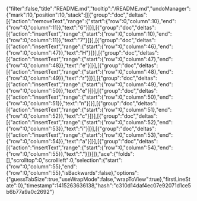 {"filter":false,"title":"README.md","tooltip":"/README.md","undoManager":{"mark":10,"position":10,"stack":[[{"group":"doc","deltas":[{"action":"removeText","range":{"start":{"row":0,"column":10},"end":{"row":0,"column":11}},"text":"6"}]}],[{"group":"doc","deltas":[{"action":"insertText","range":{"start":{"row":0,"column":10},"end":{"row":0,"column":11}},"text":"7"}]}],[{"group":"doc","deltas":[{"action":"insertText","range":{"start":{"row":0,"column":46},"end":{"row":0,"column":47}},"text":"H"}]}],[{"group":"doc","deltas":[{"action":"insertText","range":{"start":{"row":0,"column":47},"end":{"row":0,"column":48}},"text":"e"}]}],[{"group":"doc","deltas":[{"action":"insertText","range":{"start":{"row":0,"column":48},"end":{"row":0,"column":49}},"text":"r"}]}],[{"group":"doc","deltas":[{"action":"insertText","range":{"start":{"row":0,"column":49},"end":{"row":0,"column":50}},"text":"e"}]}],[{"group":"doc","deltas":[{"action":"insertText","range":{"start":{"row":0,"column":50},"end":{"row":0,"column":51}},"text":"n"}]}],[{"group":"doc","deltas":[{"action":"insertText","range":{"start":{"row":0,"column":51},"end":{"row":0,"column":52}},"text":"c"}]}],[{"group":"doc","deltas":[{"action":"insertText","range":{"start":{"row":0,"column":52},"end":{"row":0,"column":53}},"text":"i"}]}],[{"group":"doc","deltas":[{"action":"insertText","range":{"start":{"row":0,"column":53},"end":{"row":0,"column":54}},"text":"a"}]}],[{"group":"doc","deltas":[{"action":"insertText","range":{"start":{"row":0,"column":54},"end":{"row":0,"column":55}},"text":"."}]}]]},"ace":{"folds":[],"scrolltop":0,"scrollleft":0,"selection":{"start":{"row":0,"column":55},"end":{"row":0,"column":55},"isBackwards":false},"options":{"guessTabSize":true,"useWrapMode":false,"wrapToView":true},"firstLineState":0},"timestamp":1415263636138,"hash":"c310d14daf4ec07e92071d1ce5b6b77a9a0c2692"}